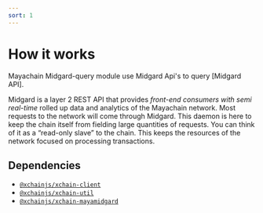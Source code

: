 ```yaml
---
sort: 1
---
```


# How it works

Mayachain Midgard-query module use Midgard Api's to query [Midgard API].

Midgard is a layer 2 REST API that provides *front-end consumers with semi real-time* rolled up data
and analytics of the Mayachain network. Most requests to the network will come through Midgard. This
daemon is here to keep the chain itself from fielding large quantities of requests. You can think of
it as a “read-only slave” to the chain. This keeps the resources of the network focused on
processing transactions.

## Dependencies

* [`@xchainjs/xchain-client`](http://docs.xchainjs.org/xchain-client/interface.html)
* [`@xchainjs/xchain-util`](http://docs.xchainjs.org/xchain-util/how-to-use.html)
* [`@xchainjs/xchain-mayamidgard`](http://docs.xchainjs.org/xchain-mayamidgard-query/how-to-use.html)

[Mayachain Midgard API]: https://gitlab.com/thorchain/midgard/-/tree/develop?ref_type=heads